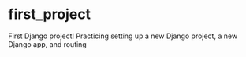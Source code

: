 # first_project
First Django project! Practicing setting up a new Django project, a new Django app, and routing
